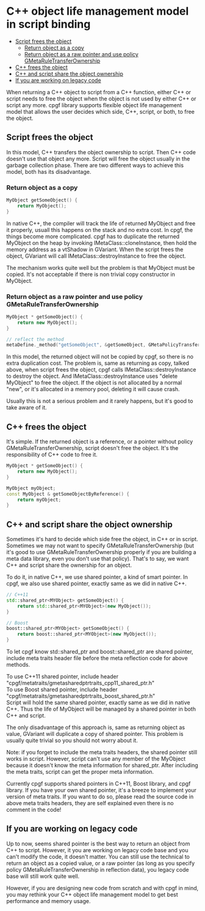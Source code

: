 # C++ object life management model in script binding

<!--begintoc-->
* [Script frees the object](#a2_1)
  * [Return object as a copy](#a3_1)
  * [Return object as a raw pointer and use policy GMetaRuleTransferOwnership](#a3_2)
* [C++ frees the object](#a2_2)
* [C++ and script share the object ownership](#a2_3)
* [If you are working on legacy code](#a2_4)
<!--endtoc-->

When returning a C++ object to script from a C++ function, either C++ or script needs to free the object when the object is not used by either C++ or script any more. cpgf library supports flexible object life management model that allows the user decides which side, C++, script, or both, to free the object.

<a id="a2_1"></a>
## Script frees the object
In this model, C++ transfers the object ownership to script. Then C++ code doesn't use that object any more. Script will free the object usually in the garbage collection phase. There are two different ways to achieve this model, both has its disadvantage.

<a id="a3_1"></a>
### Return object as a copy
```c++
MyObject getSomeObject() {
    return MyObject();
}
```
In native C++, the compiler will track the life of returned MyObject and free it properly, usuall this happens on the stack and no extra cost. In cpgf, the things become more complicated. cpgf has to duplicate the returned MyObject on the heap by invoking IMetaClass::cloneInstance, then hold the memory address as a vtShadow in GVariant. When the script frees the object, GVariant will call IMetaClass::destroyInstance to free the object.

The mechanism works quite well but the problem is that MyObject must be copied. It's not acceptable if there is non trivial copy constructor in MyObject.

<a id="a3_2"></a>
### Return object as a raw pointer and use policy GMetaRuleTransferOwnership
```c++
MyObject * getSomeObject() {
    return new MyObject();
}

// reflect the method
metaDefine._method("getSomeObject", &getSomeObject, GMetaPolicyTransferResultOwnership());
```
In this model, the returned object will not be copied by cpgf, so there is no extra duplication cost. The problem is, same as returning as copy, talked above, when script frees the object, cpgf calls IMetaClass::destroyInstance to destroy the object. And IMetaClass::destroyInstance uses "delete MyObject" to free the object. If the object is not allocated by a normal "new", or it's allocated in a memory pool, deleting it will cause crash.

Usually this is not a serious problem and it rarely happens, but it's good to take aware of it.

<a id="a2_2"></a>
## C++ frees the object
It's simple. If the returned object is a reference, or a pointer without policy GMetaRuleTransferOwnership, script doesn't free the object. It's the responsibility of C++ code to free it.
```c++
MyObject * getSomeObject() {
    return new MyObject();
}

MyObject myObject;
const MyObject & getSomeObjectByReference() {
    return myObject;
}
```

<a id="a2_3"></a>
## C++ and script share the object ownership
Sometimes it's hard to decide which side free the object, in C++ or in script. Sometimes we may not want to specify GMetaRuleTransferOwnership (but it's good to use GMetaRuleTransferOwnership properly if you are building a meta data library, even you don't use that policy). That's to say, we want C++ and script share the ownership for an object.

To do it, in native C++, we use shared pointer, a kind of smart pointer. In cpgf, we also use shared pointer, exactly same as we did in native C++.
```c++
// C++11
std::shared_ptr<MYObject> getSomeObject() {
    return std::shared_ptr<MYObject>(new MyObject());
}

// Boost
boost::shared_ptr<MYObject> getSomeObject() {
    return boost::shared_ptr<MYObject>(new MyObject());
}
```
To let cpgf know std::shared_ptr and boost::shared_ptr are shared pointer, include meta traits header file before the meta reflection code for above methods.

To use C++11 shared pointer, include header "cpgf/metatraits/gmetasharedptrtraits_cpp11_shared_ptr.h"  
To use Boost shared pointer, include header "cpgf/metatraits/gmetasharedptrtraits_boost_shared_ptr.h"  
Script will hold the same shared pointer, exactly same as we did in native C++. Thus the life of MyObject will be managed by a shared pointer in both C++ and script.

The only disadvantage of this approach is, same as returning object as value, GVariant will duplicate a copy of shared pointer. This problem is usually quite trivial so you should not worry about it.

Note: if you forget to include the meta traits headers, the shared pointer still works in script. However, script can't use any member of the MyObject because it doesn't know the meta information for shared_ptr<MyObject>. After including the meta traits, script can get the proper meta information.

Currently cpgf supports shared pointers in C++11, Boost library, and cpgf library. If you have your own shared pointer, it's a breeze to implement your version of meta traits. If you want to do so, please read the source code in above meta traits headers, they are self explained even there is no comment in the code!

<a id="a2_4"></a>
## If you are working on legacy code
Up to now, seems shared pointer is the best way to return an object from C++ to script. However, it you are working on legacy code base and you can't modify the code, it doesn't matter. You can still use the technical to return an object as a copied value, or a raw pointer (as long as you specify policy GMetaRuleTransferOwnership in reflection data), you legacy code base will still work quite well.

However, if you are designing new code from scratch and with cpgf in mind, you may rethink your C++ object life management model to get best performance and memory usage.
